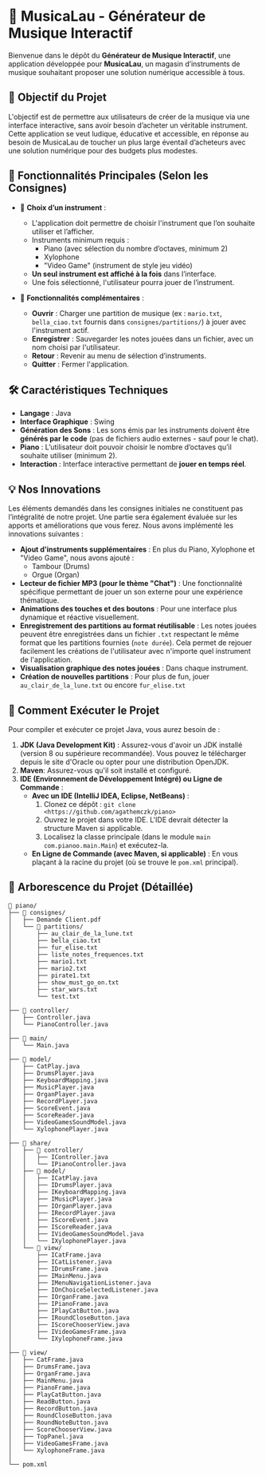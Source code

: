 # 🎹 MusicaLau - Générateur de Musique Interactif

Bienvenue dans le dépôt du **Générateur de Musique Interactif**, une application développée pour **MusicaLau**, un
magasin d’instruments de musique souhaitant proposer une solution numérique accessible à tous.

## 🎯 Objectif du Projet

L'objectif est de permettre aux utilisateurs de créer de la musique via une interface interactive, sans avoir besoin
d’acheter un véritable instrument. Cette application se veut ludique, éducative et accessible, en réponse au besoin de
MusicaLau de toucher un plus large éventail d’acheteurs avec une solution numérique pour des budgets plus modestes.

## 🧩 Fonctionnalités Principales (Selon les Consignes)

- 🎹 **Choix d’un instrument** :
    - L'application doit permettre de choisir l'instrument que l’on souhaite utiliser et l’afficher.
    - Instruments minimum requis :
        - Piano (avec sélection du nombre d’octaves, minimum 2)
        - Xylophone
      - "Video Game" (instrument de style jeu vidéo)
  - **Un seul instrument est affiché à la fois** dans l’interface.
  - Une fois sélectionné, l'utilisateur pourra jouer de l’instrument.

- 🎼 **Fonctionnalités complémentaires** :
    - **Ouvrir** : Charger une partition de musique (ex : `mario.txt`, `bella_ciao.txt` fournis dans
      `consignes/partitions/`) à jouer avec l'instrument actif.
    - **Enregistrer** : Sauvegarder les notes jouées dans un fichier, avec un nom choisi par l'utilisateur.
    - **Retour** : Revenir au menu de sélection d’instruments.
    - **Quitter** : Fermer l'application.

## 🛠️ Caractéristiques Techniques

- **Langage** : Java
- **Interface Graphique** : Swing
- **Génération des Sons** : Les sons émis par les instruments doivent être **générés par le code** (pas de fichiers
  audio externes - sauf pour le chat).
- **Piano** : L’utilisateur doit pouvoir choisir le nombre d’octaves qu’il souhaite utiliser (minimum 2).
- **Interaction** : Interface interactive permettant de **jouer en temps réel**.

## 💡 Nos Innovations

Les éléments demandés dans les consignes initiales ne constituent pas l’intégralité de notre projet. Une
partie sera également évaluée sur les apports et améliorations que vous ferez. Nous avons implémenté les innovations suivantes :

- **Ajout d’instruments supplémentaires** : En plus du Piano, Xylophone et "Video Game", nous avons ajouté :
    - Tambour (Drums)
    - Orgue (Organ)
- **Lecteur de fichier MP3 (pour le thème "Chat")** : Une fonctionnalité spécifique permettant de jouer un son externe
  pour une expérience thématique.
- **Animations des touches et des boutons** : Pour une interface plus dynamique et réactive visuellement.
- **Enregistrement des partitions au format réutilisable** : Les notes jouées peuvent être enregistrées dans un fichier
  `.txt` respectant le même format que les partitions fournies (`note durée`). Cela permet de rejouer facilement les
  créations de l'utilisateur avec n'importe quel instrument de l'application.
- **Visualisation graphique des notes jouées** : Dans chaque instrument.
- **Création de nouvelles partitions** : Pour plus de fun, jouer `au_clair_de_la_lune.txt` ou encore `fur_elise.txt`

## 🚀 Comment Exécuter le Projet

Pour compiler et exécuter ce projet Java, vous aurez besoin de :

1. **JDK (Java Development Kit)** : Assurez-vous d'avoir un JDK installé (version 8 ou supérieure recommandée). Vous
   pouvez le télécharger depuis le site d'Oracle ou opter pour une distribution OpenJDK.
2. **Maven**: Assurez-vous qu'il soit installé et configuré.
3. **IDE (Environnement de Développement Intégré) ou Ligne de Commande** :
    * **Avec un IDE (IntelliJ IDEA, Eclipse, NetBeans)** :
        1. Clonez ce dépôt : `git clone <https://github.com/agathemczk/piano>`
        2. Ouvrez le projet dans votre IDE. L'IDE devrait détecter la structure Maven si applicable.
        3. Localisez la classe principale (dans le module `main` `com.pianoo.main.Main`) et exécutez-la.
    * **En Ligne de Commande (avec Maven, si applicable)** :
      En vous plaçant à la racine du projet (où se trouve le `pom.xml` principal).

## 📂 Arborescence du Projet (Détaillée)

```plaintext
📁 piano/
├── 📁 consignes/
│   ├── Demande Client.pdf
│   └── 📁 partitions/
│       ├── au_clair_de_la_lune.txt
│       ├── bella_ciao.txt
│       ├── fur_elise.txt
│       ├── liste_notes_frequences.txt
│       ├── mario1.txt
│       ├── mario2.txt
│       ├── pirate1.txt
│       ├── show_must_go_on.txt
│       ├── star_wars.txt
│       └── test.txt
│
├── 📁 controller/
│   ├── Controller.java
│   └── PianoController.java
│
├── 📁 main/
│   └── Main.java
│
├── 📁 model/
│   ├── CatPlay.java
│   ├── DrumsPlayer.java
│   ├── KeyboardMapping.java
│   ├── MusicPlayer.java
│   ├── OrganPlayer.java
│   ├── RecordPlayer.java
│   ├── ScoreEvent.java
│   ├── ScoreReader.java
│   ├── VideoGamesSoundModel.java
│   └── XylophonePlayer.java
│
├── 📁 share/
│   ├── 📁 controller/
│   │   ├── IController.java
│   │   └── IPianoController.java
│   ├── 📁 model/
│   │   ├── ICatPlay.java
│   │   ├── IDrumsPlayer.java
│   │   ├── IKeyboardMapping.java
│   │   ├── IMusicPlayer.java
│   │   ├── IOrganPlayer.java
│   │   ├── IRecordPlayer.java
│   │   ├── IScoreEvent.java
│   │   ├── IScoreReader.java
│   │   ├── IVideoGamesSoundModel.java
│   │   └── IXylophonePlayer.java
│   └── 📁 view/
│       ├── ICatFrame.java
│       ├── ICatListener.java
│       ├── IDrumsFrame.java
│       ├── IMainMenu.java
│       ├── IMenuNavigationListener.java
│       ├── IOnChoiceSelectedListener.java
│       ├── IOrganFrame.java
│       ├── IPianoFrame.java
│       ├── IPlayCatButton.java
│       ├── IRoundCloseButton.java
│       ├── IScoreChooserView.java
│       ├── IVideoGamesFrame.java
│       └── IXylophoneFrame.java
│
├── 📁 view/
│   ├── CatFrame.java
│   ├── DrumsFrame.java
│   ├── OrganFrame.java
│   ├── MainMenu.java
│   ├── PianoFrame.java
│   ├── PlayCatButton.java
│   ├── ReadButton.java
│   ├── RecordButton.java
│   ├── RoundCloseButton.java
│   ├── RoundNoteButton.java
│   ├── ScoreChooserView.java
│   ├── TopPanel.java
│   ├── VideoGamesFrame.java
│   └── XylophoneFrame.java
│
└── pom.xml
```

